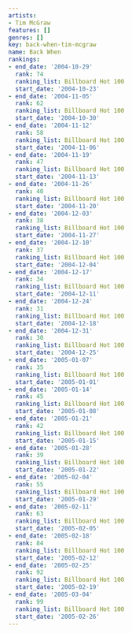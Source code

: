 ```yaml
---
artists:
- Tim McGraw
features: []
genres: []
key: back-when-tim-mcgraw
name: Back When
rankings:
- end_date: '2004-10-29'
  rank: 74
  ranking_list: Billboard Hot 100
  start_date: '2004-10-23'
- end_date: '2004-11-05'
  rank: 62
  ranking_list: Billboard Hot 100
  start_date: '2004-10-30'
- end_date: '2004-11-12'
  rank: 58
  ranking_list: Billboard Hot 100
  start_date: '2004-11-06'
- end_date: '2004-11-19'
  rank: 47
  ranking_list: Billboard Hot 100
  start_date: '2004-11-13'
- end_date: '2004-11-26'
  rank: 40
  ranking_list: Billboard Hot 100
  start_date: '2004-11-20'
- end_date: '2004-12-03'
  rank: 38
  ranking_list: Billboard Hot 100
  start_date: '2004-11-27'
- end_date: '2004-12-10'
  rank: 37
  ranking_list: Billboard Hot 100
  start_date: '2004-12-04'
- end_date: '2004-12-17'
  rank: 34
  ranking_list: Billboard Hot 100
  start_date: '2004-12-11'
- end_date: '2004-12-24'
  rank: 31
  ranking_list: Billboard Hot 100
  start_date: '2004-12-18'
- end_date: '2004-12-31'
  rank: 30
  ranking_list: Billboard Hot 100
  start_date: '2004-12-25'
- end_date: '2005-01-07'
  rank: 35
  ranking_list: Billboard Hot 100
  start_date: '2005-01-01'
- end_date: '2005-01-14'
  rank: 45
  ranking_list: Billboard Hot 100
  start_date: '2005-01-08'
- end_date: '2005-01-21'
  rank: 42
  ranking_list: Billboard Hot 100
  start_date: '2005-01-15'
- end_date: '2005-01-28'
  rank: 39
  ranking_list: Billboard Hot 100
  start_date: '2005-01-22'
- end_date: '2005-02-04'
  rank: 55
  ranking_list: Billboard Hot 100
  start_date: '2005-01-29'
- end_date: '2005-02-11'
  rank: 63
  ranking_list: Billboard Hot 100
  start_date: '2005-02-05'
- end_date: '2005-02-18'
  rank: 84
  ranking_list: Billboard Hot 100
  start_date: '2005-02-12'
- end_date: '2005-02-25'
  rank: 92
  ranking_list: Billboard Hot 100
  start_date: '2005-02-19'
- end_date: '2005-03-04'
  rank: 99
  ranking_list: Billboard Hot 100
  start_date: '2005-02-26'
---
```


